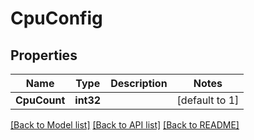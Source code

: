 # CpuConfig

## Properties

Name | Type | Description | Notes
------------ | ------------- | ------------- | -------------
**CpuCount** | **int32** |  | [default to 1]

[[Back to Model list]](../README.md#documentation-for-models) [[Back to API list]](../README.md#documentation-for-api-endpoints) [[Back to README]](../README.md)


